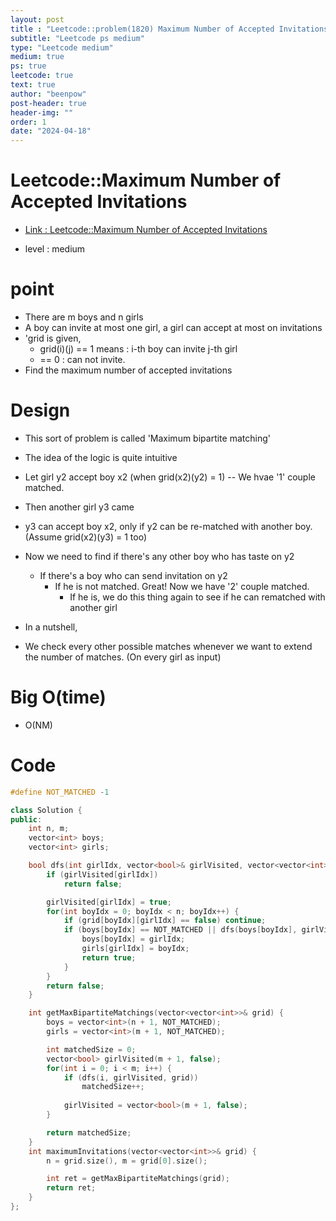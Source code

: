 ```yaml
---
layout: post
title : "Leetcode::problem(1820) Maximum Number of Accepted Invitations"
subtitle: "Leetcode ps medium"
type: "Leetcode medium"
medium: true
ps: true
leetcode: true
text: true
author: "beenpow"
post-header: true
header-img: ""
order: 1
date: "2024-04-18"
---
```


# Leetcode::Maximum Number of Accepted Invitations
- [Link : Leetcode::Maximum Number of Accepted Invitations](https://leetcode.com/problems/maximum-number-of-accepted-invitations/description/)

- level : medium

# point
- There are m boys and n girls
- A boy can invite at most one girl, a girl can accept at most on invitations
- 'grid is given,
	- grid(i)(j) == 1 means : i-th boy can invite j-th girl
  - == 0 : can not invite.
- Find the maximum number of accepted invitations

# Design
- This sort of problem is called 'Maximum bipartite matching'
- The idea of the logic is quite intuitive
- Let girl y2 accept boy x2 (when grid(x2)(y2) = 1)  -- We hvae '1' couple matched.
- Then another girl y3 came
- y3 can accept boy x2, only if y2 can be re-matched with another boy. (Assume grid(x2)(y3) = 1 too)
- Now we need to find if there's any other boy who has taste on y2
  - If there's a boy who can send invitation on y2
	  - If he is not matched. Great! Now we have '2' couple matched.
		- If he is, we do this thing again to see if he can rematched with another girl
	
- In a nutshell,
- We check every other possible matches whenever we want to extend the number of matches. (On every girl as input)

# Big O(time)
- O(NM)

# Code

```cpp
#define NOT_MATCHED -1

class Solution {
public:
    int n, m;
    vector<int> boys;
    vector<int> girls;

    bool dfs(int girlIdx, vector<bool>& girlVisited, vector<vector<int>>& grid) {
        if (girlVisited[girlIdx])
            return false;

        girlVisited[girlIdx] = true;
        for(int boyIdx = 0; boyIdx < n; boyIdx++) {
            if (grid[boyIdx][girlIdx] == false) continue;
            if (boys[boyIdx] == NOT_MATCHED || dfs(boys[boyIdx], girlVisited, grid)) {
                boys[boyIdx] = girlIdx;
                girls[girlIdx] = boyIdx;
                return true;
            }
        }
        return false;
    }

    int getMaxBipartiteMatchings(vector<vector<int>>& grid) {
        boys = vector<int>(n + 1, NOT_MATCHED);
        girls = vector<int>(m + 1, NOT_MATCHED);

        int matchedSize = 0;
        vector<bool> girlVisited(m + 1, false);
        for(int i = 0; i < m; i++) {
            if (dfs(i, girlVisited, grid))
                matchedSize++;
            
            girlVisited = vector<bool>(m + 1, false);
        }

        return matchedSize;
    }
    int maximumInvitations(vector<vector<int>>& grid) {
        n = grid.size(), m = grid[0].size();

        int ret = getMaxBipartiteMatchings(grid);
        return ret;
    }
};
```

